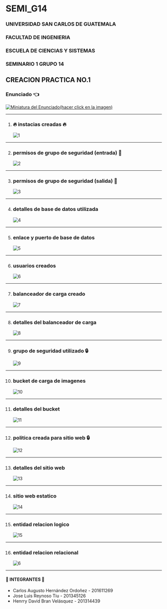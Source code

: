 # SEMI_G14

### UNIVERSIDAD SAN CARLOS DE GUATEMALA
### FACULTAD DE INGENIERIA
### ESCUELA DE CIENCIAS Y SISTEMAS

### SEMINARIO 1 GRUPO 14

## CREACION PRACTICA NO.1

### Enunciado :point_left:

[![Miniatura del Enunciado(hacer click en la imagen)](./Img/15.png)](./Img/[SEMI1]Practica2.pdf)

---

1. ### :fire: instacias creadas :fire:

   ![1](./Img/1.png)

---

2. ### permisos de grupo de seguridad (entrada) :eyes:

     ![2](./Img/2.png)
---

3. ### permisos de grupo de seguridad (salida) :eyes:

     ![3](./Img/3.png)
---

4. ### detalles de base de datos utilizada

     ![4](./Img/4.png)
---

5. ### enlace y puerto de base de datos

     ![5](./Img/5.png)
---

6. ### usuarios creados 

     ![6](./Img/6.png)
---

7. ### balanceador de carga creado

     ![7](./Img/7.png)
---

8. ### detalles del balanceador de carga

     ![8](./Img/8.png)
---

9. ### grupo de seguridad utilizado :lock:

     ![9](./Img/9.png)
---

10. ### bucket de carga de imagenes

     ![10](./Img/10.png)
---

11. ### detalles del bucket

     ![11](./Img/11.png)
---

12. ### politica creada para sitio web :lock:

     ![12](./Img/12.png)
---

13. ### detalles del sitio web

     ![13](./Img/13.png)
---

14. ### sitio web estatico

     ![14](./Img/14.png)
---

15. ### entidad relacion logico 

     ![15](./Img/ER_Logical.png)
---

16. ### entidad relacion relacional

     ![6](./Img/ER_Relational.png)
---

####  :rotating_light: INTEGRANTES :rotating_light:

+ Carlos Augusto Hernández Ordoñez - 201611269
+ Jose Luis Reynoso Tiu - 201345126
+ Henrry David Bran Velásquez - 201314439

